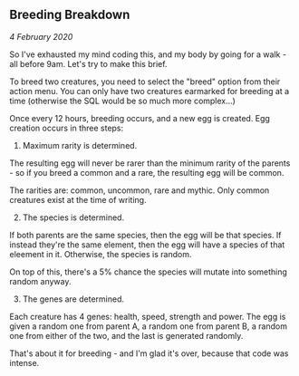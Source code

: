 Breeding Breakdown
---

_4 February 2020_

So I've exhausted my mind coding this, and my body by going for a walk - all before 9am. Let's try to make this brief.

To breed two creatures, you need to select the "breed" option from their action menu. You can only have two creatures earmarked for breeding at a time (otherwise the SQL would be so much more complex...)

Once every 12 hours, breeding occurs, and a new egg is created. Egg creation occurs in three steps:

1. Maximum rarity is determined.

The resulting egg will never be rarer than the minimum rarity of the parents - so if you breed a common and a rare, the resulting egg will be common.

The rarities are: common, uncommon, rare and mythic. Only common creatures exist at the time of writing.

2. The species is determined.

If both parents are the same species, then the egg will be that species. If instead they're the same element, then the egg will have a species of that eleement in it. Otherwise, the species is random.

On top of this, there's a 5% chance the species will mutate into something random anyway.

3. The genes are determined.

Each creature has 4 genes: health, speed, strength and power. The egg is given a random one from parent A, a random one from parent B, a random one from either of the two, and the last is generated randomly.

That's about it for breeding - and I'm glad it's over, because that code was intense.

